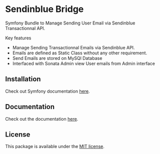 # Sendinblue Bridge

Symfony Bundle to Manage Sending User Email via Sendinblue Transactionnal API.

Key features
- Manage Sending Transactionnal Emails via Sendinblue API.
- Emails are defined as Static Class without any other requirement.
- Send Emails are stored on MySQl Database
- Interfaced with Sonata Admin view User emails from Admin interface

## Installation

Check out Symfony documentation [here](http://symfony.com/doc/current/bundles/DoctrineBundle/installation.html).

## Documentation

Check out the documentation [here](https://github.com/SplashSync/Tasking-Bundle/tree/master/Resources/docs).

## License

This package is available under the [MIT license](LICENSE).

